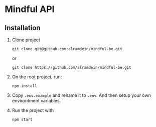 # Mindful API

## Installation

1. Clone project

   ```
   git clone git@github.com:alramdein/mindful-be.git
   ```

   or

   ```
   git clone https://github.com/alramdein/mindful-be.git
   ```

2. On the root project, run:

   ```
   npm install
   ```

3. Copy `.env.example` and rename it to `.env`. And then setup your own environtment variables.

4. Run the project with

   ```
   npm start
   ```
